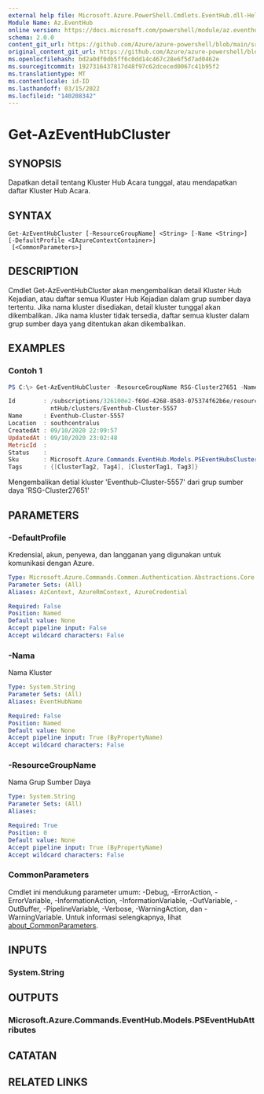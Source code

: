 ```yaml
---
external help file: Microsoft.Azure.PowerShell.Cmdlets.EventHub.dll-Help.xml
Module Name: Az.EventHub
online version: https://docs.microsoft.com/powershell/module/az.eventhub/get-azeventhubcluster
schema: 2.0.0
content_git_url: https://github.com/Azure/azure-powershell/blob/main/src/EventHub/EventHub/help/Get-AzEventHubCluster.md
original_content_git_url: https://github.com/Azure/azure-powershell/blob/main/src/EventHub/EventHub/help/Get-AzEventHubCluster.md
ms.openlocfilehash: bd2a0df0db5ff6c0dd14c467c28e6f5d7ad0462e
ms.sourcegitcommit: 1927316437817d48f97c62dceced0067c41b95f2
ms.translationtype: MT
ms.contentlocale: id-ID
ms.lasthandoff: 03/15/2022
ms.locfileid: "140208342"
---
```

# Get-AzEventHubCluster

## SYNOPSIS
Dapatkan detail tentang Kluster Hub Acara tunggal, atau mendapatkan daftar Kluster Hub Acara.

## SYNTAX

```
Get-AzEventHubCluster [-ResourceGroupName] <String> [-Name <String>] [-DefaultProfile <IAzureContextContainer>]
 [<CommonParameters>]
```

## DESCRIPTION
Cmdlet Get-AzEventHubCluster akan mengembalikan detail Kluster Hub Kejadian, atau daftar semua Kluster Hub Kejadian dalam grup sumber daya tertentu.
Jika nama kluster disediakan, detail kluster tunggal akan dikembalikan.
Jika nama kluster tidak tersedia, daftar semua kluster dalam grup sumber daya yang ditentukan akan dikembalikan.

## EXAMPLES

### Contoh 1
```powershell
PS C:\> Get-AzEventHubCluster -ResourceGroupName RSG-Cluster27651 -Name Eventhub-Cluster-5557

Id        : /subscriptions/326100e2-f69d-4268-8503-075374f62b6e/resourceGroups/RSG-Cluster27651/providers/Microsoft.Eve
            ntHub/clusters/Eventhub-Cluster-5557
Name      : Eventhub-Cluster-5557
Location  : southcentralus
CreatedAt : 09/10/2020 22:09:57
UpdatedAt : 09/10/2020 23:02:48
MetricId  :
Status    :
Sku       : Microsoft.Azure.Commands.EventHub.Models.PSEventHubsClusterSkuAttributes
Tags      : {[ClusterTag2, Tag4], [ClusterTag1, Tag3]}

```

Mengembalikan detial kluster 'Eventhub-Cluster-5557' dari grup sumber daya 'RSG-Cluster27651'

## PARAMETERS

### -DefaultProfile
Kredensial, akun, penyewa, dan langganan yang digunakan untuk komunikasi dengan Azure.

```yaml
Type: Microsoft.Azure.Commands.Common.Authentication.Abstractions.Core.IAzureContextContainer
Parameter Sets: (All)
Aliases: AzContext, AzureRmContext, AzureCredential

Required: False
Position: Named
Default value: None
Accept pipeline input: False
Accept wildcard characters: False
```

### -Nama
Nama Kluster

```yaml
Type: System.String
Parameter Sets: (All)
Aliases: EventHubName

Required: False
Position: Named
Default value: None
Accept pipeline input: True (ByPropertyName)
Accept wildcard characters: False
```

### -ResourceGroupName
Nama Grup Sumber Daya

```yaml
Type: System.String
Parameter Sets: (All)
Aliases:

Required: True
Position: 0
Default value: None
Accept pipeline input: True (ByPropertyName)
Accept wildcard characters: False
```

### CommonParameters
Cmdlet ini mendukung parameter umum: -Debug, -ErrorAction, -ErrorVariable, -InformationAction, -InformationVariable, -OutVariable, -OutBuffer, -PipelineVariable, -Verbose, -WarningAction, dan -WarningVariable. Untuk informasi selengkapnya, lihat [about_CommonParameters](http://go.microsoft.com/fwlink/?LinkID=113216).

## INPUTS

### System.String

## OUTPUTS

### Microsoft.Azure.Commands.EventHub.Models.PSEventHubAttributes

## CATATAN

## RELATED LINKS
